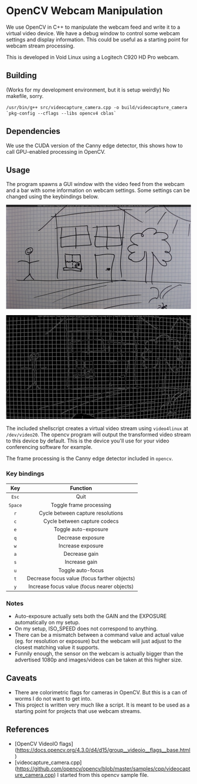 # OpenCV Webcam Manipulation
We use OpenCV in C++ to manipulate the webcam feed and write it to a virtual
video device. We have a debug window to control some webcam settings and
display information. This could be useful as a starting point for webcam
stream processing.

This is developed in Void Linux using a Logitech C920 HD Pro webcam.

## Building
(Works for my development environment, but it is setup weirdly)
No makefile, sorry.

```shell
/usr/bin/g++ src/videocapture_camera.cpp -o build/videocapture_camera `pkg-config --cflags --libs opencv4 cblas`
```

## Dependencies
We use the CUDA version of the Canny edge detector, this shows how to call
GPU-enabled processing in OpenCV.

## Usage
The program spawns a GUI window with the video feed from the webcam and a
bar with some information on webcam settings. Some settings can be changed
using the keybindings below.

![The GUI window with processing deactivated](doc/capture.png)

![The GUI window with processing activated](doc/capture-canny.png)

The included shellscript creates a virtual video stream using `video4linux`
at `/dev/video20`. The opencv program will output the transformed video stream
to this device by default. This is the device you'll use for your video
conferencing software for example.

The frame processing is the Canny edge detector included in `opencv`.

### Key bindings
| Key        | Function |
|:-------------:|:-------------:|
| `Esc`      |  Quit |
| `Space`    |  Toggle frame processing |
| `r` | Cycle between capture resolutions |
| `c` | Cycle between capture codecs |
| `e` | Toggle auto-exposure |
| `q` | Decrease exposure |
| `w` | Increase exposure |
| `a` | Decrease gain |
| `s` | Increase gain |
| `u` | Toggle auto-focus |
| `t` | Decrease focus value (focus farther objects) |
| `y` | Increase focus value (focus nearer objects) |

### Notes
* Auto-exposure actually sets both the GAIN and the EXPOSURE automatically on
  my setup.
* On my setup, ISO\_SPEED does not correspond to anything.
* There can be a mismatch between a command value and actual value (eg. for
  resolution or exposure) but the webcam will just adjust to the closest
  matching value it supports.
* Funnily enough, the sensor on the webcam is actually bigger than the
  advertised 1080p and images/videos can be taken at this higher size.

## Caveats
* There are colorimetric flags for cameras in OpenCV. But this is a can of
  worms I do not want to get into.
* This project is written very much like a script. It is meant to be used
  as a starting point for projects that use webcam streams.

## References
* [OpenCV VideoIO flags] (https://docs.opencv.org/4.3.0/d4/d15/group__videoio__flags__base.html)
* [videocapture_camera.cpp] (https://github.com/opencv/opencv/blob/master/samples/cpp/videocapture_camera.cpp) I started from this opencv sample file.
